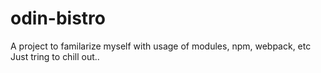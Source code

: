 # odin-bistro
A project to familarize myself with usage of modules, npm, webpack, etc
<br>
Just tring to chill out..
